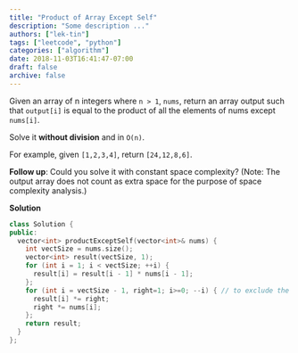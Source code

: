 ```yaml
---
title: "Product of Array Except Self"
description: "Some description ..."
authors: ["lek-tin"]
tags: ["leetcode", "python"]
categories: ["algorithm"]
date: 2018-11-03T16:41:47-07:00
draft: false
archive: false
---
```

Given an array of n integers where `n > 1`, `nums`, return an array output such that `output[i]` is equal to the product of all the elements of nums except `nums[i]`.

Solve it **without division** and in `O(n)`.

For example, given `[1,2,3,4]`, return `[24,12,8,6]`.

**Follow up**:
Could you solve it with constant space complexity? (Note: The output array does not count as extra space for the purpose of space complexity analysis.)

**Solution**
```c++
class Solution {
public:
  vector<int> productExceptSelf(vector<int>& nums) {
    int vectSize = nums.size();
    vector<int> result(vectSize, 1);
    for (int i = 1; i < vectSize; ++i) {
      result[i] = result[i - 1] * nums[i - 1];
    };
    for (int i = vectSize - 1, right=1; i>=0; --i) { // to exclude the last element in the vector
      result[i] *= right;
      right *= nums[i];
    };
    return result;
  }
};
```